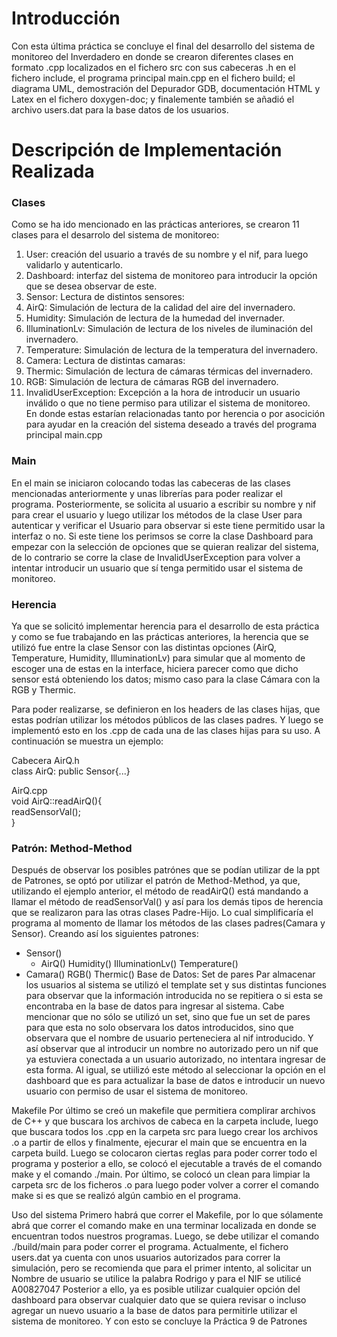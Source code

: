 # Introducción
Con esta última práctica se concluye el final del desarrollo del sistema de monitoreo del Inverdadero en donde se crearon diferentes clases en formato .cpp localizados en el fichero src con sus cabeceras .h en el fichero include, el programa principal main.cpp en el fichero build; el diagrama UML, demostración del Depurador GDB, documentación HTML y Latex en el fichero doxygen-doc; y finalemente también se añadió el archivo users.dat para la base datos de los usuarios.

# Descripción de Implementación Realizada
###  Clases
Como se ha ido mencionado en las prácticas anteriores, se crearon 11 clases para el desarrolo del sistema de monitoreo:

1. User: creación del usuario a través de su nombre y el nif, para luego validarlo y autenticarlo.
2. Dashboard: interfaz del sistema de monitoreo para introducir la opción que se desea observar de este.
3. Sensor: Lectura de distintos sensores:
4. AirQ: Simulación de lectura de la calidad del aire del invernadero.
5. Humidity: Simulación de lectura de la humedad del invernader.
6. IlluminationLv: Simulación de lectura de los niveles de iluminación del invernadero.
7. Temperature: Simulación de lectura de la temperatura del invernadero.
8. Camera: Lectura de distintas camaras:
9. Thermic: Simulación de lectura de cámaras térmicas del invernadero.
10. RGB: Simulación de lectura de cámaras RGB del invernadero.
11. InvalidUserException: Excepción a la hora de introducir un usuario inválido o que no tiene permiso para utilizar el sistema de monitoreo.  
En donde estas estarían relacionadas tanto por herencia o por asocición para ayudar en la creación del sistema deseado a través del programa principal main.cpp

### Main
En el main se iniciaron colocando todas las cabeceras de las clases mencionadas anteriormente y unas librerías para poder realizar el programa. Posteriormente, se solicita al usuario a escribir su nombre y nif para crear el usuario y luego utilizar los métodos de la clase User para autenticar y verificar el Usuario para observar si este tiene permitido usar la interfaz o no. Si este tiene los perimsos se corre la clase Dashboard para empezar con la selección de opciones que se quieran realizar del sistema, de lo contrario se corre la clase de InvalidUserException para volver a intentar introducir un usuario que sí tenga permitido usar el sistema de monitoreo.

### Herencia
Ya que se solicitó implementar herencia para el desarrollo de esta práctica y como se fue trabajando en las prácticas anteriores, la herencia que se utilizó fue entre la clase Sensor con las distintas opciones (AirQ, Temperature, Humidity, IlluminationLv) para simular que al momento de escoger una de estas en la interface, hiciera parecer como que dicho sensor está obteniendo los datos; mismo caso para la clase Cámara con la RGB y Thermic.

Para poder realizarse, se definieron en los headers de las clases hijas, que estas podrían utilizar los métodos públicos de las clases padres. Y luego se implementó esto en los .cpp de cada una de las clases hijas para su uso. A continuación se muestra un ejemplo:

Cabecera AirQ.h  
class AirQ: public Sensor{...}  

AirQ.cpp  
void AirQ::readAirQ(){  
readSensorVal();  
}  

### Patrón: Method-Method
Después de observar los posibles patrónes que se podían utilizar de la ppt de Patrones, se optó por utilizar el patrón de Method-Method, ya que, utilizando el ejemplo anterior, el método de readAirQ() está mandando a llamar el método de readSensorVal() y así para los demás tipos de herencia que se realizaron para las otras clases Padre-Hijo. Lo cual simplificaría el programa al momento de llamar los métodos de las clases padres(Camara y Sensor). Creando así los siguientes patrones:

* Sensor()
  * AirQ()
Humidity()
IlluminationLv()
Temperature()
* Camara()
RGB()
Thermic()
Base de Datos: Set de pares
Par almacenar los usuarios al sistema se utilizó el template set y sus distintas funciones para observar que la información introducida no se repitiera o si esta se encontraba en la base de datos para ingresar al sistema. Cabe mencionar que no sólo se utilizó un set, sino que fue un set de pares para que esta no solo observara los datos introducidos, sino que observara que el nombre de usuario perteneciera al nif introducido. Y así observar que al introducir un nombre no autorizado pero un nif que ya estuviera conectada a un usuario autorizado, no intentara ingresar de esta forma. Al igual, se utiilizó este método al seleccionar la opción en el dashboard que es para actualizar la base de datos e introducir un nuevo usuario con permiso de usar el sistema de monitoreo.

Makefile
Por último se creó un makefile que permitiera complirar archivos de C++ y que buscara los archivos de cabeca en la carpeta include, luego que buscara todos los .cpp en la carpeta src para luego crear los archivos .o a partir de ellos y finalmente, ejecurar el main que se encuentra en la carpeta build. Luego se colocaron ciertas reglas para poder correr todo el programa y posterior a ello, se colocó el ejecutable a través de el comando make y el comando ./main. Por último, se colocó un clean para limpiar la carpeta src de los ficheros .o para luego poder volver a correr el comando make si es que se realizó algún cambio en el programa.

Uso del sistema
Primero habrá que correr el Makefile, por lo que sólamente abrá que correr el comando make en una terminar localizada en donde se encuentran todos nuestros programas.
Luego, se debe utilizar el comando ./build/main para poder correr el programa.
Actualmente, el fichero users.dat ya cuenta con unos usuarios autorizados para correr la simulación, pero se recomienda que para el primer intento, al solicitar un Nombre de usuario se utilice la palabra Rodrigo y para el NIF se utilicé A00827047
Posterior a ello, ya es posible utilizar cualquier opción del dashboard para observar cualquier dato que se quiera revisar o incluso agregar un nuevo usuario a la base de datos para permitirle utilizar el sistema de monitoreo.
Y con esto se concluye la Práctica 9 de Patrones
